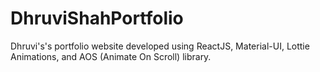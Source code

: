 # DhruviShahPortfolio
Dhruvi's's portfolio website developed using ReactJS, Material-UI, Lottie Animations, and AOS (Animate On Scroll) library.
